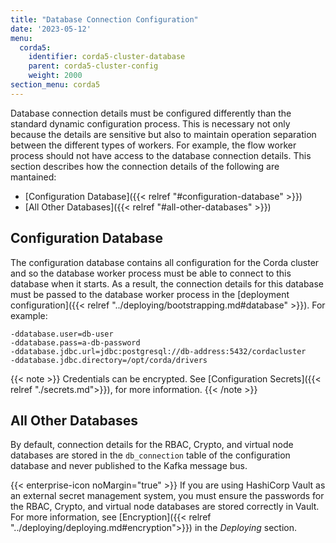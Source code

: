 ```yaml
---
title: "Database Connection Configuration"
date: '2023-05-12'
menu:
  corda5:
    identifier: corda5-cluster-database
    parent: corda5-cluster-config
    weight: 2000
section_menu: corda5
---
```


Database connection details must be configured differently than the standard dynamic configuration process. This is necessary not only because the details are sensitive but also to maintain operation separation between the different types of workers. For example, the flow worker process should not have access to the database connection details. This section describes how the connection details of the following are mantained:
* [Configuration Database]({{< relref "#configuration-database" >}})
* [All Other Databases]({{< relref "#all-other-databases" >}})

## Configuration Database

The configuration database contains all configuration for the Corda cluster and so the database worker process must be able to connect to this database when it starts. As a result, the connection details for this database must be passed to the database worker process in the [deployment configuration]({{< relref "../deploying/bootstrapping.md#database" >}}). For example:

```
-ddatabase.user=db-user
-ddatabase.pass=a-db-password
-ddatabase.jdbc.url=jdbc:postgresql://db-address:5432/cordacluster
-ddatabase.jdbc.directory=/opt/corda/drivers
```

{{< note >}}
Credentials can be encrypted. See [Configuration Secrets]({{< relref "./secrets.md">}}), for more information.
{{< /note >}}

## All Other Databases

By default, connection details for the RBAC, Crypto, and virtual node databases are stored in the `db_connection` table of the configuration database and never published to the Kafka message bus.

{{< enterprise-icon noMargin="true" >}} If you are using HashiCorp Vault as an external secret management system, you must ensure the passwords for the RBAC, Crypto, and virtual node databases are stored correctly in Vault. For more information, see [Encryption]({{< relref "../deploying/deploying.md#encryption">}}) in the _Deploying_ section. 